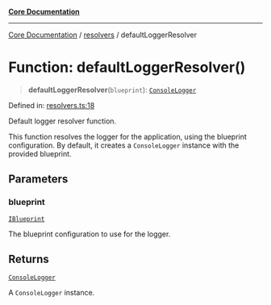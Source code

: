 [**Core Documentation**](../../README.md)

***

[Core Documentation](../../README.md) / [resolvers](../README.md) / defaultLoggerResolver

# Function: defaultLoggerResolver()

> **defaultLoggerResolver**(`blueprint`): [`ConsoleLogger`](../../logger/ConsoleLogger/classes/ConsoleLogger.md)

Defined in: [resolvers.ts:18](https://github.com/stonemjs/core/blob/e2fddc9518734748c09a72d4b4064dd1d4c1288c/src/resolvers.ts#L18)

Default logger resolver function.

This function resolves the logger for the application, using the blueprint configuration.
By default, it creates a `ConsoleLogger` instance with the provided blueprint.

## Parameters

### blueprint

[`IBlueprint`](../../declarations/type-aliases/IBlueprint.md)

The blueprint configuration to use for the logger.

## Returns

[`ConsoleLogger`](../../logger/ConsoleLogger/classes/ConsoleLogger.md)

A `ConsoleLogger` instance.
